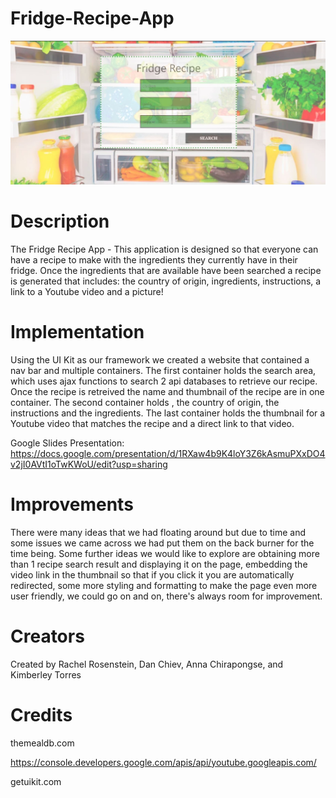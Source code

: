 # Fridge-Recipe-App

![Fridge-Recipe-Screenshot](Pictures/screenshot.jpeg)

# Description
The Fridge Recipe App - This application is designed so that everyone can have a recipe to make with the ingredients they currently have in their fridge. Once the ingredients that are available have been searched a recipe is generated that includes: the country of origin, ingredients, instructions, a link to a Youtube video and a picture!

# Implementation
Using the UI Kit as our framework we created a website that contained a nav bar and multiple containers. The first container holds the search area, which uses ajax functions to search 2 api databases to retrieve our recipe. Once the recipe is retreived the name and thumbnail of the recipe are in one container. The second container holds , the country of origin, the instructions and the ingredients. The last container holds the thumbnail for a Youtube video that matches the recipe and a direct link to that video. 

Google Slides Presentation:
https://docs.google.com/presentation/d/1RXaw4b9K4loY3Z6kAsmuPXxDO4v2jI0AVtI1oTwKWoU/edit?usp=sharing

# Improvements
There were many ideas that we had floating around but due to time and some issues we came across we had put them on the back burner for the time being. Some further ideas we would like to explore are obtaining more than 1 recipe search result and displaying it on the page, embedding the video link in the thumbnail so that if you click it you are automatically redirected, some more styling and formatting to make the page even more user friendly, we could go on and on, there's always room for improvement.

# Creators
Created by Rachel Rosenstein, Dan Chiev, Anna Chirapongse, and Kimberley Torres

# Credits 
themealdb.com

https://console.developers.google.com/apis/api/youtube.googleapis.com/

getuikit.com

